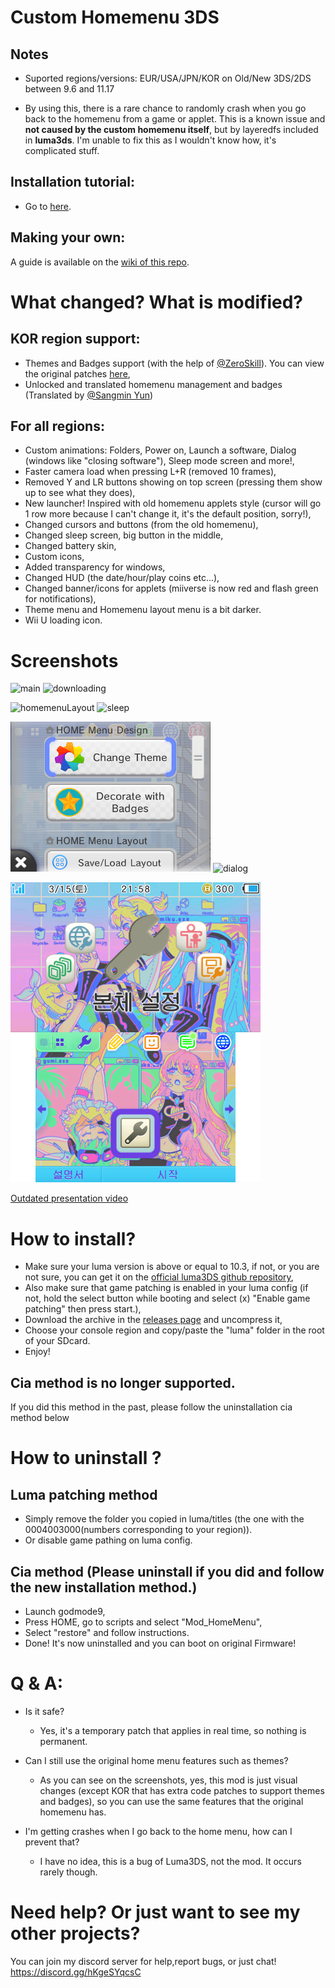 # Custom Homemenu 3DS

## Notes
* Suported regions/versions: EUR/USA/JPN/KOR on Old/New 3DS/2DS between 9.6 and 11.17

* By using this, there is a rare chance to randomly crash when you go back to the homemenu from a game or applet. This is a known issue and **not caused by the custom homemenu itself**, but by layeredfs included in **luma3ds**. I'm unable to fix this as I wouldn't know how, it's complicated stuff.

## Installation tutorial:
* Go to [here](https://github.com/cooolgamer/Custom-Homemenu-3DS/blob/main/README.md#how-to-install).

## Making your own:
A guide is available on the [wiki of this repo](https://github.com/cooolgamer/Custom-Homemenu-3DS/wiki).

# What changed? What is modified?
## KOR region support:
* Themes and Badges support (with the help of [@ZeroSkill](https://github.com/ZeroSkill1)). You can view the original patches [here](https://github.com/ZeroSkill1/CTR-Hacking/tree/master/General-Hacking/HOME%20Menu%20Patches),
* Unlocked and translated homemenu management and badges (Translated by [@Sangmin Yun](https://github.com/yoonsangmin))


## For all regions:
* Custom animations: Folders, Power on, Launch a software, Dialog (windows like "closing software"), Sleep mode screen and more!,
* Faster camera load when pressing L+R (removed 10 frames),
* Removed Y and LR buttons showing on top screen (pressing them show up to see what they does),
* New launcher! Inspired with old homemenu applets style (cursor will go 1 row more because I can't change it, it's the default position, sorry!),
* Changed cursors and buttons (from the old homemenu),
* Changed sleep screen, big button in the middle,
* Changed battery skin,
* Custom icons,
* Added transparency for windows,
* Changed HUD (the date/hour/play coins etc...),
* Changed banner/icons for applets (miiverse is now red and flash green for notifications),
* Theme menu and Homemenu layout menu is a bit darker.
* Wii U loading icon.

# Screenshots
![main](/screenshots/main.png?raw=true "Launcher")
![downloading](/screenshots/downloading.png?raw=true "Downloading and Loading")

![homemenuLayout](/screenshots/homemenuLayout.png?raw=true "Homemenu Layout")
![sleep](/screenshots/sleep.png?raw=true "Power Menu")

![homemenuSettings](/screenshots/homemenuSettings.png?raw=true "Homemenu Settings")
![dialog](/screenshots/dialog.png?raw=true "Dialog Boxes")

![korSupport](/screenshots/korSupport.png?raw=true "Kor region support")

[Outdated presentation video](https://youtu.be/zQe--Ni4vi8)


# How to install?
* Make sure your luma version is above or equal to 10.3, if not, or you are not sure, you can get it on the [official luma3DS github repository](https://github.com/LumaTeam/Luma3DS/releases),
* Also make sure that game patching is enabled in your luma config (if not, hold the select button while booting and select (x) "Enable game patching" then press start.),
* Download the archive in the [releases page](https://github.com/cooolgamer/Custom-Homemenu-3DS/releases) and uncompress it,
* Choose your console region and copy/paste the "luma" folder in the root of your SDcard.
* Enjoy!   
## Cia method is no longer supported.
If you did this method in the past, please follow the uninstallation cia method below

# How to uninstall ?
## Luma patching method
* Simply remove the folder you copied in luma/titles (the one with the 0004003000(numbers corresponding to your region)).
* Or disable game pathing on luma config.
## Cia method (Please uninstall if you did and follow the new installation method.)
* Launch godmode9,
* Press HOME, go to scripts and select "Mod_HomeMenu",
* Select "restore" and follow instructions.
* Done! It's now uninstalled and you can boot on original Firmware!

# Q & A:
- Is it safe?
   - Yes, it's a temporary patch that applies in real time, so nothing is permanent.

- Can I still use the original home menu features such as themes?
   - As you can see on the screenshots, yes, this mod is just visual changes (except KOR that has extra code patches to support themes and badges), so you can use the same features that the original homemenu has.

- I'm getting crashes when I go back to the home menu, how can I prevent that?
   - I have no idea, this is a bug of Luma3DS, not the mod. It occurs rarely though.

# Need help? Or just want to see my other projects?
You can join my discord server for help,report bugs, or just chat! https://discord.gg/hKgeSYqcsC

